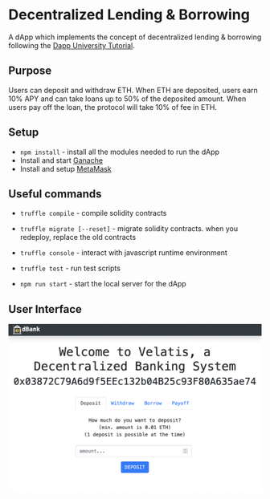 # Decentralized Lending & Borrowing

A dApp which implements the concept of decentralized lending & borrowing
 following the [Dapp University Tutorial](https://www.youtube.com/watch?v=CgXQC4dbGUE).

## Purpose

Users can deposit and withdraw ETH. When ETH are deposited, users earn 10% APY and can take loans up to 50% of the deposited amount. When users pay off the loan, the protocol will take 10% of fee in ETH.

## Setup

- `npm install` - install all the modules needed to run the dApp
- Install and start [Ganache](https://www.trufflesuite.com/ganache)
- Install and setup [MetaMask](https://metamask.io/)

## Useful commands

- `truffle compile` - compile solidity contracts
- `truffle migrate [--reset]` - migrate solidity contracts. when you redeploy, replace the old contracts
- `truffle console` - interact with javascript runtime environment
- `truffle test` - run test scripts

- `npm run start` - start the local server for the dApp


## User Interface

![alt text](img/dbank.jpg)
